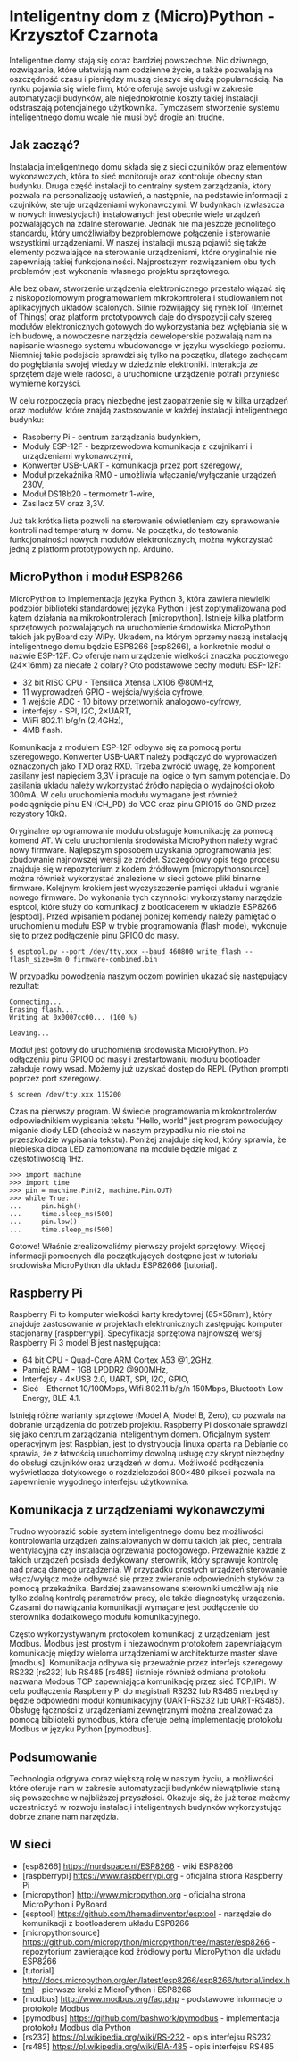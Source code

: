 # Inteligentny dom z (Micro)Python - Krzysztof Czarnota

Inteligentne domy stają się coraz bardziej powszechne. Nic dziwnego, rozwiązania, które ułatwiają nam codzienne życie, a także pozwalają na oszczędność czasu i pieniędzy muszą cieszyć się dużą popularnością. Na rynku pojawia się wiele firm, które oferują swoje usługi w zakresie automatyzacji budynków, ale niejednokrotnie koszty takiej instalacji odstraszają potencjalnego użytkownika. Tymczasem stworzenie systemu inteligentnego domu wcale nie musi być drogie ani trudne.

## Jak zacząć?
Instalacja inteligentnego domu składa się z sieci czujników oraz elementów wykonawczych, która to sieć monitoruje oraz kontroluje obecny stan budynku. Druga część instalacji to centralny system zarządzania, który pozwala na personalizację ustawień, a następnie, na podstawie informacji z czujników, steruje urządzeniami wykonawczymi. W budynkach (zwłaszcza w nowych inwestycjach) instalowanych jest obecnie wiele urządzeń pozwalających na zdalne sterowanie. Jednak nie ma jeszcze jednolitego standardu, który umożliwiałby bezproblemowe połączenie i sterowanie wszystkimi urządzeniami. W naszej instalacji muszą pojawić się także elementy pozwalające na sterowanie urządzeniami, które oryginalnie nie zapewniają takiej funkcjonalności. Najprostszym rozwiązaniem obu tych problemów jest wykonanie własnego projektu sprzętowego.

Ale bez obaw, stworzenie urządzenia elektronicznego przestało wiązać się z niskopoziomowym programowaniem mikrokontrolera i studiowaniem not aplikacyjnych układów scalonych. Silnie rozwijający się rynek IoT (Internet of Things) oraz platform prototypowych daje do dyspozycji cały szereg modułów elektronicznych gotowych do wykorzystania bez wgłębiania się w ich budowę, a nowoczesne narzędzia deweloperskie pozwalają nam na napisanie własnego systemu wbudowanego w języku wysokiego poziomu. Niemniej takie podejście sprawdzi się tylko na początku, dlatego zachęcam do pogłębiania swojej wiedzy w dziedzinie elektroniki. Interakcja ze sprzętem daje wiele radości, a uruchomione urządzenie potrafi przynieść wymierne korzyści.

W celu rozpoczęcia pracy niezbędne jest zaopatrzenie się w kilka urządzeń oraz modułów, które znajdą zastosowanie w każdej instalacji inteligentnego budynku:
* Raspberry Pi - centrum zarządzania budynkiem,
* Moduły ESP-12F - bezprzewodowa komunikacja z czujnikami i urządzeniami wykonawczymi,
* Konwerter USB-UART - komunikacja przez port szeregowy,
* Moduł przekaźnika RM0 - umożliwia włączanie/wyłączanie urządzeń 230V,
* Moduł DS18b20 - termometr 1-wire,
* Zasilacz 5V oraz 3,3V.

Już tak krótka lista pozwoli na sterowanie oświetleniem czy sprawowanie kontroli nad temperaturą w domu. Na początku, do testowania funkcjonalności nowych modułów elektronicznych, można wykorzystać jedną z platform prototypowych np. Arduino.

## MicroPython i moduł ESP8266
MicroPython to implementacja języka Python 3, która zawiera niewielki podzbiór biblioteki standardowej języka Python i jest zoptymalizowana pod kątem działania na mikrokontrolerach [micropython]. Istnieje kilka platform sprzętowych pozwalających na uruchomienie środowiska MicroPython takich jak pyBoard czy WiPy. Układem, na którym oprzemy naszą instalację inteligentnego domu będzie ESP8266 [esp8266], a konkretnie moduł o nazwie ESP-12F.
Co oferuje nam urządzenie wielkości znaczka pocztowego (24×16mm) za niecałe 2 dolary? Oto podstawowe cechy modułu ESP-12F:
- 32 bit RISC CPU - Tensilica Xtensa LX106 @80MHz,
- 11 wyprowadzeń GPIO - wejścia/wyjścia cyfrowe,
- 1 wejście ADC - 10 bitowy przetwornik analogowo-cyfrowy,
- interfejsy - SPI, I2C, 2×UART,
- WiFi 802.11 b/g/n (2,4GHz),
- 4MB flash.

Komunikacja z modułem ESP-12F odbywa się za pomocą portu szeregowego. Konwerter USB-UART należy podłączyć do wyprowadzeń oznaczonych jako TXD oraz RXD. Trzeba zwrócić uwagę, że komponent zasilany jest napięciem 3,3V i pracuje na logice o tym samym potencjale. Do zasilania układu należy wykorzystać źródło napięcia o wydajności około 300mA. W celu uruchomienia modułu wymagane jest również podciągnięcie pinu EN (CH_PD) do VCC oraz pinu GPIO15 do GND przez rezystory 10kΩ.

Oryginalne oprogramowanie modułu obsługuje komunikację za pomocą komend AT. W celu uruchomienia środowiska MicroPython należy wgrać nowy firmware. Najlepszym sposobem uzyskania oprogramowania jest zbudowanie najnowszej wersji ze źródeł. Szczegółowy opis tego procesu znajduje się w repozytorium z kodem źródłowym [micropythonsource], można również wykorzystać znalezione w sieci gotowe pliki binarne firmware. Kolejnym krokiem jest wyczyszczenie pamięci układu i wgranie nowego firmware. Do wykonania tych czynności wykorzystamy narzędzie esptool, które służy do komunikacji z bootloaderem w układzie ESP8266 [esptool]. Przed wpisaniem podanej poniżej komendy należy pamiętać o uruchomieniu modułu ESP w trybie programowania (flash mode), wykonuje się to przez podłączenie pinu GPIO0 do masy.

    $ esptool.py --port /dev/tty.xxx --baud 460800 write_flash --flash_size=8m 0 firmware-combined.bin

W przypadku powodzenia naszym oczom powinien ukazać się następujący rezultat:

    Connecting...
    Erasing flash...
    Writing at 0x0007cc00... (100 %)

    Leaving...

Moduł jest gotowy do uruchomienia środowiska MicroPython. Po odłączeniu pinu GPIO0 od masy i zrestartowaniu modułu bootloader załaduje nowy wsad. Możemy już uzyskać dostęp do REPL (Python prompt) poprzez port szeregowy.

    $ screen /dev/tty.xxx 115200

Czas na pierwszy program. W świecie programowania mikrokontrolerów odpowiednikiem wypisania tekstu "Hello, world" jest program powodujący miganie diody LED (chociaż w naszym przypadku nic nie stoi na przeszkodzie wypisania tekstu). Poniżej znajduje się kod, który sprawia, że niebieska dioda LED zamontowana na module będzie migać z częstotliwością 1Hz.

    >>> import machine
    >>> import time
    >>> pin = machine.Pin(2, machine.Pin.OUT)
    >>> while True:
    ...     pin.high()
    ...     time.sleep_ms(500)
    ...     pin.low()
    ...     time.sleep_ms(500)

Gotowe! Właśnie zrealizowaliśmy pierwszy projekt sprzętowy. Więcej informacji pomocnych dla początkujących dostępne jest w tutorialu środowiska MicroPython dla układu ESP82666 [tutorial].


## Raspberry Pi
Raspberry Pi to komputer wielkości karty kredytowej (85×56mm), który znajduje zastosowanie w projektach elektronicznych zastępując komputer stacjonarny [raspberrypi]. Specyfikacja sprzętowa najnowszej wersji Raspberry Pi 3 model B jest następująca:
* 64 bit CPU - Quad-Core ARM Cortex A53 @1,2GHz,
* Pamięć RAM - 1GB LPDDR2 @900MHz,
* Interfejsy - 4×USB 2.0, UART, SPI, I2C, GPIO,
* Sieć - Ethernet 10/100Mbps, Wifi 802.11 b/g/n 150Mbps, Bluetooth Low Energy, BLE 4.1.

Istnieją różne warianty sprzętowe (Model A, Model B, Zero), co pozwala na dobranie urządzenia do potrzeb projektu. Raspberry Pi doskonale sprawdzi się jako centrum zarządzania inteligentnym domem. Oficjalnym system operacyjnym jest Raspbian, jest to dystrybucja linuxa oparta na Debianie co sprawia, że z łatwością uruchomimy dowolną usługę czy skrypt niezbędny do obsługi czujników oraz urządzeń w domu. Możliwość podłączenia wyświetlacza dotykowego o rozdzielczości 800×480 pikseli pozwala na zapewnienie wygodnego interfejsu użytkownika.

## Komunikacja z urządzeniami wykonawczymi
Trudno wyobrazić sobie system inteligentnego domu bez możliwości kontrolowania urządzeń zainstalowanych w domu takich jak piec, centrala wentylacyjna czy instalacja ogrzewania podłogowego. Przeważnie każde z takich urządzeń posiada dedykowany sterownik, który sprawuje kontrolę nad pracą danego urządzenia. W przypadku prostych urządzeń sterowanie włącz/wyłącz może odbywać się przez zwieranie odpowiednich styków za pomocą przekaźnika. Bardziej zaawansowane sterowniki umożliwiają nie tylko zdalną kontrolę parametrów pracy, ale także diagnostykę urządzenia. Czasami do nawiązania komunikacji wymagane jest podłączenie do sterownika dodatkowego modułu komunikacyjnego.

Często wykorzystywanym protokołem komunikacji z urządzeniami jest Modbus. Modbus jest prostym i niezawodnym protokołem zapewniającym komunikację między wieloma urządzeniami w architekturze master slave [modbus]. Komunikacja odbywa się przeważnie przez interfejs szeregowy RS232 [rs232] lub RS485 [rs485] (istnieje również odmiana protokołu nazwana Modbus TCP zapewniająca komunikację przez sieć TCP/IP). W celu podłączenia Raspberry Pi do magistrali RS232 lub RS485 niezbędny będzie odpowiedni moduł komunikacyjny (UART-RS232 lub UART-RS485). Obsługę łączności z urządzeniami zewnętrznymi można zrealizować za pomocą biblioteki pymodbus, która oferuje pełną implementację protokołu Modbus w języku Python [pymodbus].

## Podsumowanie
Technologia odgrywa coraz większą rolę w naszym życiu, a możliwości które oferuje nam w zakresie automatyzacji budynków niewątpliwie staną się powszechne w najbliższej przyszłości. Okazuje się, że już teraz możemy uczestniczyć w rozwoju instalacji inteligentnych budynków wykorzystując dobrze znane nam narzędzia.

## W sieci
* [esp8266] https://nurdspace.nl/ESP8266 - wiki ESP8266
* [raspberrypi] https://www.raspberrypi.org - oficjalna strona Raspberry Pi
* [micropython] http://www.micropython.org - oficjalna strona MicroPython i PyBoard
* [esptool] https://github.com/themadinventor/esptool - narzędzie do komunikacji z bootloaderem układu ESP8266
* [micropythonsource] https://github.com/micropython/micropython/tree/master/esp8266 - repozytorium zawierające kod źródłowy portu MicroPython dla układu ESP8266
* [tutorial] http://docs.micropython.org/en/latest/esp8266/esp8266/tutorial/index.html - pierwsze kroki z MicroPython i ESP8266
* [modbus] http://www.modbus.org/faq.php - podstawowe informacje o protokole Modbus
* [pymodbus] https://github.com/bashwork/pymodbus - implementacja protokołu Modbus dla Python
* [rs232] https://pl.wikipedia.org/wiki/RS-232 - opis interfejsu RS232
* [rs485] https://pl.wikipedia.org/wiki/EIA-485 - opis interfejsu RS485
